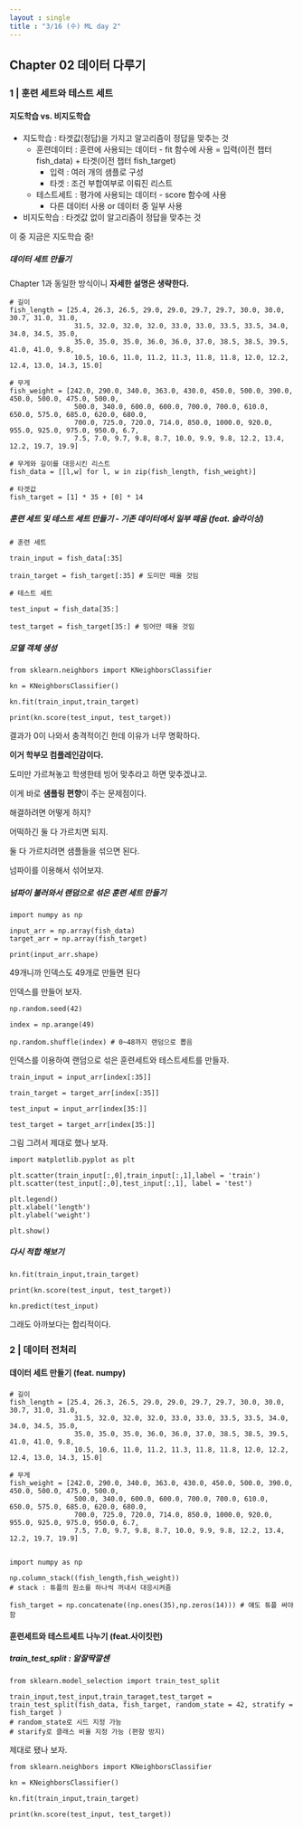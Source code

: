 ```yaml
---
layout : single
title : "3/16 (수) ML day 2" 
---
```

## Chapter 02 데이터 다루기

### 1 | 훈련 세트와 테스트 세트

#### 지도학습 vs. 비지도학습

- 지도학습 : 타겟값(정답)을 가지고 알고리즘이 정답을 맞추는 것
  * 훈련데이터 : 훈련에 사용되는 데이터 -  fit 함수에 사용 
  = 입력(이전 챕터 fish_data) + 타겟(이전 챕터 fish_target)
    + 입력 : 여러 개의 샘플로 구성
    + 타겟 : 조건 부합여부로 이뤄진 리스트
  * 테스트세트 : 평가에 사용되는 데이터 - score 함수에 사용
    + 다른 데이터 사용 or 데이터 중 일부 사용
- 비지도학습 : 타겟값 없이 알고리즘이 정답을 맞추는 것

이 중 지금은 지도학습 중!

##### 데이터 세트 만들기

Chapter 1과 동일한 방식이니 **자세한 설명은 생략한다.**

```
# 길이
fish_length = [25.4, 26.3, 26.5, 29.0, 29.0, 29.7, 29.7, 30.0, 30.0, 30.7, 31.0, 31.0, 
                31.5, 32.0, 32.0, 32.0, 33.0, 33.0, 33.5, 33.5, 34.0, 34.0, 34.5, 35.0, 
                35.0, 35.0, 35.0, 36.0, 36.0, 37.0, 38.5, 38.5, 39.5, 41.0, 41.0, 9.8, 
                10.5, 10.6, 11.0, 11.2, 11.3, 11.8, 11.8, 12.0, 12.2, 12.4, 13.0, 14.3, 15.0]

# 무게
fish_weight = [242.0, 290.0, 340.0, 363.0, 430.0, 450.0, 500.0, 390.0, 450.0, 500.0, 475.0, 500.0, 
                500.0, 340.0, 600.0, 600.0, 700.0, 700.0, 610.0, 650.0, 575.0, 685.0, 620.0, 680.0, 
                700.0, 725.0, 720.0, 714.0, 850.0, 1000.0, 920.0, 955.0, 925.0, 975.0, 950.0, 6.7, 
                7.5, 7.0, 9.7, 9.8, 8.7, 10.0, 9.9, 9.8, 12.2, 13.4, 12.2, 19.7, 19.9]

# 무게와 길이를 대응시킨 리스트
fish_data = [[l,w] for l, w in zip(fish_length, fish_weight)]

# 타겟값
fish_target = [1] * 35 + [0] * 14
```
##### 훈련 세트 및 테스트 세트 만들기 - 기존 데이터에서 일부 떼옴 (feat. 슬라이싱)

```
# 훈련 세트

train_input = fish_data[:35]

train_target = fish_target[:35] # 도미만 떼올 것임

# 테스트 세트

test_input = fish_data[35:]

test_target = fish_target[35:] # 빙어만 떼올 것임
```

##### 모델 객체 생성

```
from sklearn.neighbors import KNeighborsClassifier

kn = KNeighborsClassifier()

kn.fit(train_input,train_target)

print(kn.score(test_input, test_target))
```

결과가 0이 나와서 충격적이긴 한데 이유가 너무 명확하다.  

**이거 학부모 컴플레인감이다.**   

도미만 가르쳐놓고 학생한테 빙어 맞추라고 하면 맞추겠냐고.  


이게 바로 **샘플링 편향**이 주는 문제점이다.  

해결하려면 어떻게 하지?  

어떡하긴 둘 다 가르치면 되지.  


둘 다 가르치려면 샘플들을 섞으면 된다.   

넘파이를 이용해서 섞어보쟈.  


##### 넘파이 불러와서 랜덤으로 섞은 훈련 세트 만들기


```
import numpy as np

input_arr = np.array(fish_data)
target_arr = np.array(fish_target)

print(input_arr.shape)
```

49개니까 인덱스도 49개로 만들면 된다

인덱스를 만들어 보자.

```
np.random.seed(42)

index = np.arange(49)

np.random.shuffle(index) # 0~48까지 랜덤으로 뽑음

```

인덱스를 이용하여 랜덤으로 섞은 훈련세트와 테스트세트를 만들자.

```
train_input = input_arr[index[:35]]

train_target = target_arr[index[:35]]

test_input = input_arr[index[35:]]

test_target = target_arr[index[35:]]
```

그림 그려서 제대로 했나 보자.

```
import matplotlib.pyplot as plt

plt.scatter(train_input[:,0],train_input[:,1],label = 'train')
plt.scatter(test_input[:,0],test_input[:,1], label = 'test')

plt.legend()
plt.xlabel('length')
plt.ylabel('weight')

plt.show()
```

##### 다시 적합 해보기

```
kn.fit(train_input,train_target)

print(kn.score(test_input, test_target))

kn.predict(test_input)
```

그래도 아까보다는 합리적이다.

### 2 | 데이터 전처리

#### 데이터 세트 만들기 (feat. numpy)



```
# 길이
fish_length = [25.4, 26.3, 26.5, 29.0, 29.0, 29.7, 29.7, 30.0, 30.0, 30.7, 31.0, 31.0, 
                31.5, 32.0, 32.0, 32.0, 33.0, 33.0, 33.5, 33.5, 34.0, 34.0, 34.5, 35.0, 
                35.0, 35.0, 35.0, 36.0, 36.0, 37.0, 38.5, 38.5, 39.5, 41.0, 41.0, 9.8, 
                10.5, 10.6, 11.0, 11.2, 11.3, 11.8, 11.8, 12.0, 12.2, 12.4, 13.0, 14.3, 15.0]

# 무게
fish_weight = [242.0, 290.0, 340.0, 363.0, 430.0, 450.0, 500.0, 390.0, 450.0, 500.0, 475.0, 500.0, 
                500.0, 340.0, 600.0, 600.0, 700.0, 700.0, 610.0, 650.0, 575.0, 685.0, 620.0, 680.0, 
                700.0, 725.0, 720.0, 714.0, 850.0, 1000.0, 920.0, 955.0, 925.0, 975.0, 950.0, 6.7, 
                7.5, 7.0, 9.7, 9.8, 8.7, 10.0, 9.9, 9.8, 12.2, 13.4, 12.2, 19.7, 19.9]


import numpy as np

np.column_stack((fish_length,fish_weight))
# stack : 튜플의 원소를 하나씩 꺼내서 대응시켜줌

fish_target = np.concatenate((np.ones(35),np.zeros(14))) # 얘도 튜플 써야 함
```

#### 훈련세트와 테스트세트 나누기 (feat.사이킷런)

##### train_test_split : 알잘딱깔센

```
from sklearn.model_selection import train_test_split

train_input,test_input,train_taraget,test_target = train_test_split(fish_data, fish_target, random_state = 42, stratify = fish_target )
# random_state로 시드 지정 가능
# starify로 클래스 비율 지정 가능 (편향 방지)
```

제대로 됐나 보자.


```
from sklearn.neighbors import KNeighborsClassifier

kn = KNeighborsClassifier()

kn.fit(train_input,train_target)

print(kn.score(test_input, test_target))
```

